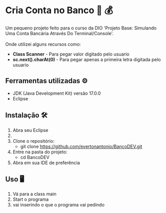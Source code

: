 # Cria Conta no Banco :bank: :moneybag:

Um pequeno projeto feito para o curso da DIO 'Projeto Base: Simulando Uma Conta Bancária Através Do Terminal/Console'. <br/><br/>
Onde utilizei alguns recursos como: 
- **Class Scanner** - Para pegar valor digitado pelo usuario
- **sc.next().charAt(0)** - Para pegar apenas a primeira letra digitada pelo usuario 

## Ferramentas utilizadas :gear:

- JDK (Java Development Kit) versão 17.0.0
- Eclipse


## Instalação :hammer_and_wrench:

1. Abra seu Eclipse
2. 
3. Clone o repositório: 
   - git clone https://github.com/evertonantonio/BancoDEV.git
4. Entre na pasta do projeto:
   - cd BancoDEV
5. Abra em sua IDE de preferência

## Uso :desktop_computer:

1. Vá para a class main
2. Start o programa
3. vai inserindo o que o programa vai pedindo
